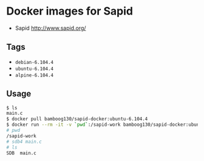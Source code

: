 # Docker images for Sapid #

 * Sapid http://www.sapid.org/

## Tags
 * `debian-6.104.4`
 * `ubuntu-6.104.4`
 * `alpine-6.104.4`
 
 ## Usage
```bash
$ ls
main.c
$ docker pull bamboog130/sapid-docker:ubuntu-6.104.4
$ docker run --rm -it -v `pwd`:/sapid-work bamboog130/sapid-docker:ubuntu-6.104.4
# pwd
/sapid-work
# sdb4 main.c
# ls
SDB  main.c
```
